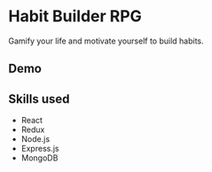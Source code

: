 # Habit Builder RPG

Gamify your life and motivate yourself to build habits.

## Demo


## Skills used

* React
* Redux
* Node.js
* Express.js
* MongoDB
